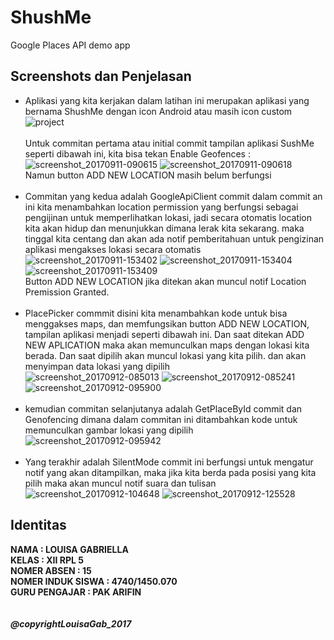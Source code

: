 # ShushMe
Google Places API demo app

## Screenshots dan Penjelasan
- Aplikasi yang kita kerjakan dalam latihan ini merupakan aplikasi yang bernama ShushMe dengan icon Android atau masih icon custom<br>
![project](https://user-images.githubusercontent.com/21364340/30411227-e63fd732-9939-11e7-9b4e-686034e085c4.png)<br> <br>
Untuk commitan pertama atau initial commit tampilan aplikasi SushMe seperti dibawah ini, kita bisa tekan Enable Geofences : <br>
![screenshot_20170911-090615](https://user-images.githubusercontent.com/21364340/30411228-e663befe-9939-11e7-9657-6412d708a1a4.png)
![screenshot_20170911-090618](https://user-images.githubusercontent.com/21364340/30411229-e67316f6-9939-11e7-8cd6-ca0dc6866e09.png)<br>
Namun button ADD NEW LOCATION masih belum berfungsi
<br> <br>
- Commitan yang kedua adalah GoogleApiClient commit dalam commit an ini kita menambahkan location permission yang berfungsi sebagai pengijinan untuk memperlihatkan lokasi, jadi secara otomatis location kita akan hidup dan menunjukkan dimana lerak kita sekarang. maka tinggal kita centang dan akan ada notif pemberitahuan untuk pengizinan aplikasi mengakses lokasi secara otomatis <br>
![screenshot_20170911-153402](https://user-images.githubusercontent.com/21364340/30411231-e6853b6a-9939-11e7-95c6-795531c77d27.png)
![screenshot_20170911-153404](https://user-images.githubusercontent.com/21364340/30411233-e6862598-9939-11e7-93b4-30594c000875.png)
![screenshot_20170911-153409](https://user-images.githubusercontent.com/21364340/30411232-e685b61c-9939-11e7-8f4c-d92ba273bb2b.png)<br> Button ADD NEW LOCATION jika ditekan akan muncul notif Location Premission Granted.
<br> <br>
- PlacePicker commmit disini kita menambahkan kode untuk bisa menggakses maps, dan memfungsikan button ADD NEW LOCATION, tampilan aplikasi menjadi seperti dibawah ini. Dan saat ditekan ADD NEW APLICATION maka akan memunculkan maps dengan lokasi kita berada. Dan saat dipilih akan muncul lokasi yang kita pilih. dan akan menyimpan data lokasi yang dipilih<br>
![screenshot_20170912-085013](https://user-images.githubusercontent.com/21364340/30411234-e69500a4-9939-11e7-8a22-df61cdc955cf.png)
![screenshot_20170912-085241](https://user-images.githubusercontent.com/21364340/30411238-e6b83718-9939-11e7-826e-6159d9252608.png)
![screenshot_20170912-095900](https://user-images.githubusercontent.com/21364340/30411237-e6b81cd8-9939-11e7-91fc-6bd1977927e3.png)
<br> <br>
- kemudian commitan selanjutanya adalah GetPlaceById commit dan Genofencing  dimana dalam commitan ini ditambahkan kode untuk memunculkan gambar lokasi yang dipilih <br>
![screenshot_20170912-095942](https://user-images.githubusercontent.com/21364340/30411236-e6b7ee52-9939-11e7-990b-10a12158f316.png)
<br> <br>
- Yang terakhir adalah SilentMode commit ini berfungsi untuk mengatur notif yang akan ditampilkan, maka jika kita berda pada posisi yang kita pilih maka akan muncul notif suara dan tulisan<br>
![screenshot_20170912-104648](https://user-images.githubusercontent.com/21364340/30411241-e6d7a814-9939-11e7-90a1-fdc94a1e88b8.png)
![screenshot_20170912-125528](https://user-images.githubusercontent.com/21364340/30411838-e3c8cca8-993d-11e7-846a-59419b98a5c1.png)

## Identitas
<b>
NAMA : LOUISA GABRIELLA <BR>
KELAS : XII RPL 5 <BR>
NOMER ABSEN : 15 <BR>
NOMER INDUK SISWA : 4740/1450.070 <BR>
GURU PENGAJAR : PAK ARIFIN <BR>
<BR> <BR>
<i> @copyrightLouisaGab_2017
